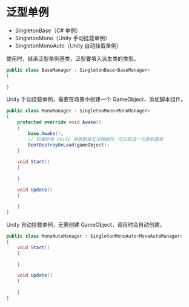 # 泛型单例

- SingletonBase（C# 单例）
- SingletonMono（Unity 手动挂载单例）
- SingletonMonoAuto（Unity 自动挂载单例）



使用时，继承泛型单例基类，泛型要填入派生类的类型。

```c#
public class BaseManager : SingletonBase<BaseManager>
{
    
}
```



Unity 手动挂载单例，需要在场景中创建一个 GameObject，添加脚本组件。

```c#
public class MonoManager : SingletonMono<MonoManager>
{
    protected override void Awake()
    {
        base.Awake();
        // 如果所有 Unity 单例都是无法销毁的，可以把这一句放到基类
        DontDestroyOnLoad(gameObject);
    }
    
    void Start()
    {
        
    }

    void Update()
    {
        
    }
}
```



Unity 自动挂载单例，无需创建 GameObject，调用时会自动创建。

```c#
public class MonoAutoManager : SingletonMonoAuto<MonoAutoManager>
{
    void Start()
    {
        
    }

    void Update()
    {
        
    }
}
```

